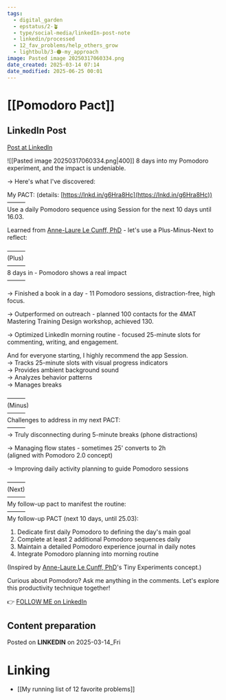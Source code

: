 ```yaml
---
tags:
  - digital_garden
  - epstatus/2-🪴
  - type/social-media/linkedIn-post-note
  - linkedin/processed
  - 12_fav_problems/help_others_grow
  - lightbulb/3-🟠-my_approach
image: Pasted image 20250317060334.png
date_created: 2025-03-14 07:14
date_modified: 2025-06-25 00:01
---
```

# [[Pomodoro Pact]]

## LinkedIn Post

[Post at LinkedIn](https://www.linkedin.com/posts/sebastiankamilli_8-days-into-my-pomodoro-experiment-and-the-activity-7306207645646893056-Bq8S?utm_source=share&utm_medium=member_desktop&rcm=ACoAAA1M1pkBgWCYPhT45EpfLiHzViQqRWNCIv4)
  
![[Pasted image 20250317060334.png|400]]
8 days into my Pomodoro experiment, and the impact is undeniable.  
  
→ Here's what I've discovered:  
  
My PACT: (details: [https://lnkd.in/g6Hra8Hc](https://lnkd.in/g6Hra8Hc))  
———  
Use a daily Pomodoro sequence using Session for the next 10 days until 16.03.  
  
Learned from [Anne-Laure Le Cunff, PhD](https://www.linkedin.com/in/neuranne/) - let's use a Plus-Minus-Next to reflect:  
  
———  
(Plus)  
———  
8 days in - Pomodoro shows a real impact  
———  
  
→ Finished a book in a day - 11 Pomodoro sessions, distraction-free, high focus.  
  
→ Outperformed on outreach - planned 100 contacts for the 4MAT Mastering Training Design workshop, achieved 130.  
  
→ Optimized LinkedIn morning routine - focused 25-minute slots for commenting, writing, and engagement.  
  
And for everyone starting, I highly recommend the app Session.  
→ Tracks 25-minute slots with visual progress indicators  
→ Provides ambient background sound  
→ Analyzes behavior patterns  
→ Manages breaks  
  
———  
(Minus)  
———  
Challenges to address in my next PACT:  
———  
→ Truly disconnecting during 5-minute breaks (phone distractions)  
  
→ Managing flow states - sometimes 25' converts to 2h  
(aligned with Pomodoro 2.0 concept)  
  
→ Improving daily activity planning to guide Pomodoro sessions  
  
———  
(Next)  
———  
My follow-up pact to manifest the routine:  
———  
My follow-up PACT (next 10 days, until 25.03):  
  
1. Dedicate first daily Pomodoro to defining the day's main goal  
2. Complete at least 2 additional Pomodoro sequences daily  
3. Maintain a detailed Pomodoro experience journal in daily notes  
4. Integrate Pomodoro planning into morning routine  
  
(Inspired by [Anne-Laure Le Cunff, PhD](https://www.linkedin.com/in/neuranne/)'s Tiny Experiments concept.)  
  
Curious about Pomodoro? Ask me anything in the comments. Let's explore this productivity technique together!

👉 [FOLLOW ME on LinkedIn](https://www.linkedin.com/comm/mynetwork/discovery-see-all?usecase=PEOPLE_FOLLOWS&followMember=sebastiankamilli)

## Content preparation

Posted on **LINKEDIN** on 2025-03-14_Fri

# Linking

+ [[My running list of 12 favorite problems]]